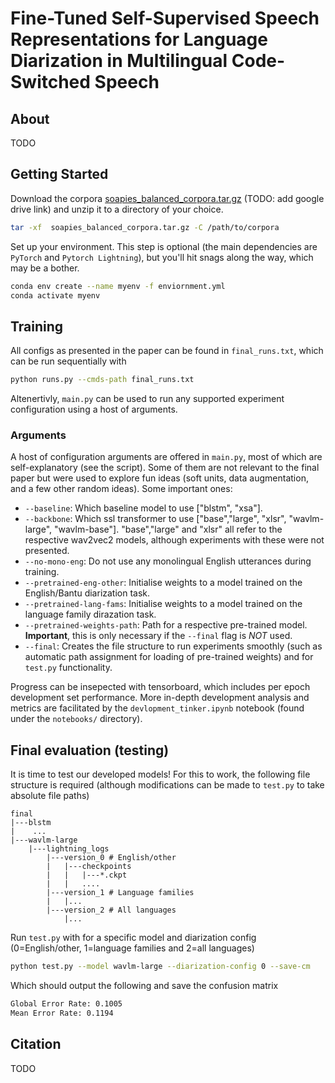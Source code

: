 # Fine-Tuned Self-Supervised Speech Representations for Language Diarization in Multilingual Code-Switched Speech

## About
TODO

## Getting Started

Download the corpora [soapies_balanced_corpora.tar.gz]() (TODO: add google drive link) and unzip it to a directory of your choice.

```bash
tar -xf  soapies_balanced_corpora.tar.gz -C /path/to/corpora
```

Set up your environment. This step is optional (the main dependencies are `PyTorch` and `Pytorch Lightning`), but you'll hit snags along the way, which may be a bother.

```bash
conda env create --name myenv -f enviornment.yml
conda activate myenv
```

## Training

All configs as presented in the paper can be found in `final_runs.txt`, which can be run sequentially with

```bash
python runs.py --cmds-path final_runs.txt
```

Altenertivly, `main.py` can be used to run any supported experiment configuration using a host of arguments.

### Arguments

A host of configuration arguments are offered in `main.py`, most of which are self-explanatory (see the script). Some of them are not relevant to the final paper but were used to explore fun ideas (soft units, data augmentation, and a few other random ideas). Some important ones:

- `--baseline`: Which baseline model to use ["blstm", "xsa"].
- `--backbone`: Which ssl transformer to use ["base","large", "xlsr", "wavlm-large",  "wavlm-base"]. "base","large" and "xlsr" all refer to the respective wav2vec2 models, although experiments with these were not presented.
- `--no-mono-eng`: Do not use any monolingual English utterances during training.
- `--pretrained-eng-other`: Initialise weights to a model trained on the English/Bantu diarization task.
- `--pretrained-lang-fams`: Initialise weights to a model trained on the language family dirazation task.
- `--pretrained-weights-path`: Path for a respective pre-trained model. **Important**, this is only necessary if the `--final` flag is *NOT* used.
- `--final`: Creates the file structure to run experiments smoothly (such as automatic path assignment for loading of pre-trained weights) and for `test.py` functionality.

Progress can be insepected with tensorboard, which includes per epoch development set performance. More in-depth development analysis and metrics are facilitated by the `devlopment_tinker.ipynb` notebook (found under the `notebooks/` directory).

## Final evaluation (testing)

It is time to test our developed models! For this to work, the following file structure is required (although modifications can be made to `test.py` to take absolute file paths)
```
final
|---blstm
|    ...
|---wavlm-large
    |---lightning_logs
        |---version_0 # English/other
        |   |---checkpoints
        |   |   |---*.ckpt
        |   |   ....
        |---version_1 # Language families
        |   |... 
        |---version_2 # All languages
            |... 
```
Run `test.py` with for a specific model and diarization config (0=English/other, 1=language families and 2=all languages)

```bash
python test.py --model wavlm-large --diarization-config 0 --save-cm 
```

Which should output the following and save the confusion matrix
```bash     
Global Error Rate: 0.1005
Mean Error Rate: 0.1194
```

## Citation
TODO